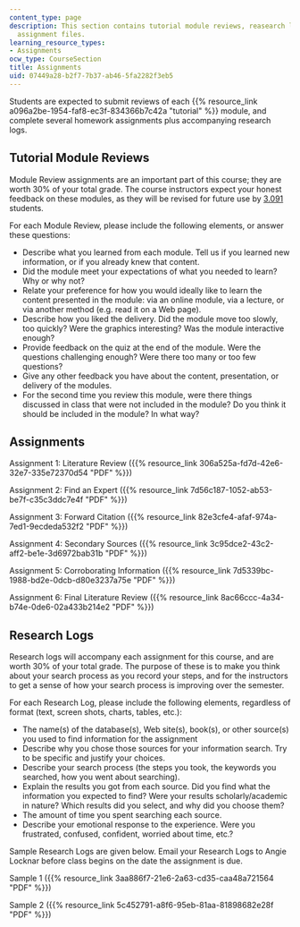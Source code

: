 ```yaml
---
content_type: page
description: This section contains tutorial module reviews, reasearch logs and six
  assignment files.
learning_resource_types:
- Assignments
ocw_type: CourseSection
title: Assignments
uid: 07449a28-b2f7-7b37-ab46-5fa2282f3eb5
---
```


Students are expected to submit reviews of each {{% resource_link a096a2be-1954-faf8-ec3f-834366b7c42a "tutorial" %}} module, and complete several homework assignments plus accompanying research logs.

Tutorial Module Reviews
-----------------------

Module Review assignments are an important part of this course; they are worth 30% of your total grade. The course instructors expect your honest feedback on these modules, as they will be revised for future use by [3.091](/courses/3-091sc-introduction-to-solid-state-chemistry-fall-2010) students.

For each Module Review, please include the following elements, or answer these questions:

*   Describe what you learned from each module. Tell us if you learned new information, or if you already knew that content.
*   Did the module meet your expectations of what you needed to learn? Why or why not?
*   Relate your preference for how you would ideally like to learn the content presented in the module: via an online module, via a lecture, or via another method (e.g. read it on a Web page).
*   Describe how you liked the delivery. Did the module move too slowly, too quickly? Were the graphics interesting? Was the module interactive enough?
*   Provide feedback on the quiz at the end of the module. Were the questions challenging enough? Were there too many or too few questions?
*   Give any other feedback you have about the content, presentation, or delivery of the modules.
*   For the second time you review this module, were there things discussed in class that were not included in the module? Do you think it should be included in the module? In what way?

Assignments
-----------

Assignment 1: Literature Review ({{% resource_link 306a525a-fd7d-42e6-32e7-335e72370d54 "PDF" %}})

Assignment 2: Find an Expert ({{% resource_link 7d56c187-1052-ab53-be7f-c35c3ddc7e4f "PDF" %}})

Assignment 3: Forward Citation ({{% resource_link 82e3cfe4-afaf-974a-7ed1-9ecdeda532f2 "PDF" %}})

Assignment 4: Secondary Sources ({{% resource_link 3c95dce2-43c2-aff2-be1e-3d6972bab31b "PDF" %}})

Assignment 5: Corroborating Information ({{% resource_link 7d5339bc-1988-bd2e-0dcb-d80e3237a75e "PDF" %}})

Assignment 6: Final Literature Review ({{% resource_link 8ac66ccc-4a34-b74e-0de6-02a433b214e2 "PDF" %}})

Research Logs
-------------

Research logs will accompany each assignment for this course, and are worth 30% of your total grade. The purpose of these is to make you think about your search process as you record your steps, and for the instructors to get a sense of how your search process is improving over the semester.

For each Research Log, please include the following elements, regardless of format (text, screen shots, charts, tables, etc.):

*   The name(s) of the database(s), Web site(s), book(s), or other source(s) you used to find information for the assignment
*   Describe why you chose those sources for your information search. Try to be specific and justify your choices.
*   Describe your search process (the steps you took, the keywords you searched, how you went about searching).
*   Explain the results you got from each source. Did you find what the information you expected to find? Were your results scholarly/academic in nature? Which results did you select, and why did you choose them?
*   The amount of time you spent searching each source.
*   Describe your emotional response to the experience. Were you frustrated, confused, confident, worried about time, etc.?

Sample Research Logs are given below. Email your Research Logs to Angie Locknar before class begins on the date the assignment is due.

Sample 1 ({{% resource_link 3aa886f7-21e6-2a63-cd35-caa48a721564 "PDF" %}})

Sample 2 ({{% resource_link 5c452791-a8f6-95eb-81aa-81898682e28f "PDF" %}})